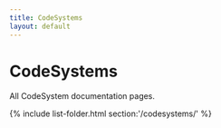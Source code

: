 ```yaml
---
title: CodeSystems
layout: default
---
```


# CodeSystems
All CodeSystem documentation pages.

{% include list-folder.html section:'/codesystems/' %}
